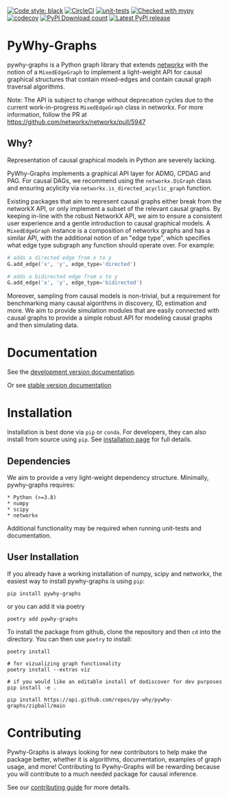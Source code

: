 [![Code style: black](https://img.shields.io/badge/code%20style-black-000000.svg)](https://github.com/psf/black)
[![CircleCI](https://circleci.com/gh/py-why/pywhy-graphs/tree/main.svg?style=svg)](https://circleci.com/gh/py-why/pywhy-graphs/tree/main)
[![unit-tests](https://github.com/py-why/pywhy-graphs/actions/workflows/main.yml/badge.svg)](https://github.com/py-why/pywhy-graphs/actions/workflows/main.yml)
[![Checked with mypy](http://www.mypy-lang.org/static/mypy_badge.svg)](http://mypy-lang.org/)
[![codecov](https://codecov.io/gh/py-why/pywhy-graphs/branch/main/graph/badge.svg?token=H1reh7Qwf4)](https://codecov.io/gh/py-why/pywhy-graphs)
[![PyPI Download count](https://pepy.tech/badge/pywhy-graphs)](https://pepy.tech/project/pywhy-graphs)
[![Latest PyPI release](https://img.shields.io/pypi/v/pywhy-graphs.svg)](https://pypi.org/project/pywhy-graphs/)

# PyWhy-Graphs

pywhy-graphs is a Python graph library that extends [networkx](https://github.com/networkx/networkx) with the notion of a `MixedEdgeGraph` to implement a light-weight API for causal graphical structures that contain mixed-edges and contain causal graph traversal algorithms.

Note: The API is subject to change without deprecation cycles due to the current work-in-progress `MixedEdgeGraph` class in networkx. For more information, follow the PR at https://github.com/networkx/networkx/pull/5947

## Why?

Representation of causal graphical models in Python are severely lacking.

PyWhy-Graphs implements a graphical API layer for ADMG, CPDAG and PAG. For causal DAGs, we recommend using the `networkx.DiGraph` class and
ensuring acylicity via `networkx.is_directed_acyclic_graph` function.

Existing packages that aim to represent causal graphs either break from the networkX API, or only implement a subset of the relevant causal graphs. By keeping in-line with the robust NetworkX API, we aim to ensure a consistent user experience and a gentle introduction to causal graphical models. A `MixedEdgeGraph` instance is a composition of networkx graphs and has a similar API, with the additional notion of an "edge type", which specifies what edge type subgraph any function should operate over. For example:

```Python
# adds a directed edge from x to y
G.add_edge('x', 'y', edge_type='directed')

# adds a bidirected edge from x to y
G.add_edge('x', 'y', edge_type='bidirected')
```

Moreover, sampling from causal models is non-trivial, but a requirement for benchmarking many causal algorithms in discovery, ID, estimation and more. We aim to provide simulation modules that are easily connected with causal graphs to provide a simple robust API for modeling causal graphs and then simulating data.

# Documentation

See the [development version documentation](https://py-why.github.io/pywhy-graphs/dev/index.html).

Or see [stable version documentation](https://py-why.github.io/pywhy-graphs/stable/index.html)

# Installation

Installation is best done via `pip` or `conda`. For developers, they can also install from source using `pip`. See [installation page](https://py-why.github.io/pywhy-graphs/dev/installation.html) for full details.

## Dependencies

We aim to provide a very light-weight dependency structure. Minimally, pywhy-graphs requires:

    * Python (>=3.8)
    * numpy
    * scipy
    * networkx

Additional functionality may be required when running unit-tests and documentation.

## User Installation

If you already have a working installation of numpy, scipy and networkx, the easiest way to install pywhy-graphs is using `pip`:

    pip install pywhy-graphs

or you can add it via poetry

    poetry add pywhy-graphs

To install the package from github, clone the repository and then `cd` into the directory. You can then use `poetry` to install:

    poetry install

    # for vizualizing graph functionality
    poetry install --extras viz

    # if you would like an editable install of dodiscover for dev purposes
    pip install -e .

    pip install https://api.github.com/repos/py-why/pywhy-graphs/zipball/main

# Contributing

Pywhy-Graphs is always looking for new contributors to help make the package better, whether it is algorithms, documentation, examples of graph usage, and more! Contributing to Pywhy-Graphs will be rewarding because you will contribute to a much needed package for causal inference.

See our [contributing guide](https://github.com/py-why/pywhy-graphs/CONTRIBUTING.md) for more details.
